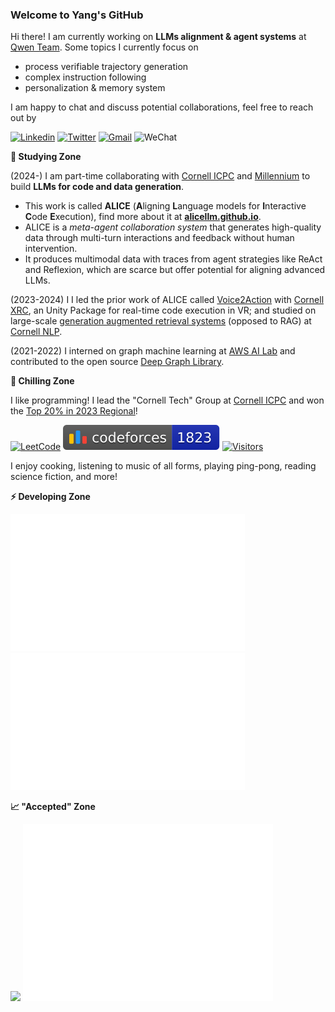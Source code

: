 <!--
**yang-su2000/yang-su2000** is a ✨ _special_ ✨ repository because its `README.md` (this file) appears on your GitHub profile.

Here are some ideas to get you started:

- 🔭 I’m currently working on ...
- 🌱 I’m currently learning ...
- 👯 I’m looking to collaborate on ...
- 🤔 I’m looking for help with ...
- 💬 Ask me about ...
- 📫 How to reach me: ...
- 😄 Pronouns: ...
- ⚡ Fun fact: ...
-->

### Welcome to Yang's GitHub

Hi there! I am currently working on **LLMs alignment & agent systems** at [Qwen Team](https://qwenlm.github.io/).
Some topics I currently focus on
- process verifiable trajectory generation
- complex instruction following
- personalization & memory system

I am happy to chat and discuss potential collaborations, feel free to reach out by

[![Linkedin](https://img.shields.io/badge/-Yang-blue?style=flat-square&logo=Linkedin&logoColor=white&link=https://www.linkedin.com/in/yang-su2000/)](https://www.linkedin.com/in/yang-su2000/) 
[![Twitter](https://img.shields.io/badge/-YangSu2000-4B9AE5?style=flat&logo=Twitter&logoColor=white&link=https://twitter.com/YangSu2000)](https://twitter.com/YangSu2000)
[![Gmail](https://img.shields.io/badge/-ys724@cornell.edu-c14438?style=flat-square&logo=Gmail&logoColor=white&link=mailto:ys724@cornell.edu)](mailto:ys724@cornell.edu)
![WeChat](https://img.shields.io/badge/qdsuyang-07C160?style=flat-square&logo=wechat&logoColor=white)
<!-- 
[![LeetCode](https://img.shields.io/badge/-LeetCode-5CB85C?style=flat&logo=leetcode&logoColor=white&link=https://leetcode.com/shinever)](https://leetcode.com/shinever)
[![CodeForces](https://img.shields.io/badge/-CodeForces-D9534F?style=flat&logo=codeforces&logoColor=white&link=https://codeforces.com/profile/shinever)](https://codeforces.com/profile/shinever)
 -->

<b> 🌟 Studying Zone </b>

(2024-) I am part-time collaborating with [Cornell ICPC](https://www.cs.cornell.edu/acm/) and [Millennium](https://www.mlp.com/) to build **LLMs for code and data generation**.
- This work is called **ALICE** (**A**ligning **L**anguage models for **I**nteractive **C**ode **E**xecution), find more about it at [**alicellm.github.io**](https://alicellm.github.io).
- ALICE is a *meta-agent collaboration system* that generates high-quality data through multi-turn interactions and feedback without human intervention.
- It produces multimodal data with traces from agent strategies like ReAct and Reflexion, which are scarce but offer potential for aligning advanced LLMs.

(2023-2024) I I led the prior work of ALICE called [Voice2Action](https://github.com/yang-su2000/Voice2Action) with [Cornell XRC](https://xr.cornell.edu/collaboratory), an Unity Package for real-time code execution in VR; and studied on large-scale [generation augmented retrieval systems](https://drive.google.com/file/d/1Gz3ZR95sBKAnPyzTlQi5HqO8tzzE_qQs/view?usp=drive_link) (opposed to RAG) at [Cornell NLP](https://nlp.cornell.edu/).

(2021-2022) I interned on graph machine learning at [AWS AI Lab](https://www.amazonaws.cn/en/ailab/) and contributed to the open source [Deep Graph Library](https://github.com/dmlc/dgl).

<b> 👀 Chilling Zone </b>

I like programming! I lead the "Cornell Tech" Group at [Cornell ICPC](https://www.cs.cornell.edu/acm/) and won the [Top 20% in 2023 Regional](http://acmgnyr.org/year2023/scoreboard_final/index.html)!

[![LeetCode](https://cp-logo.vercel.app/leetcode/shinever)](https://leetcode.com/shinever/)
[![CodeForces](https://raw.githubusercontent.com/yang-su2000/cf-stats/main/output/max_rating.svg)](https://codeforces.com/profile/shinever)
[![Visitors](https://komarev.com/ghpvc/?username=yang-su2000)](https://github.com/yang-su2000/)

I enjoy cooking, listening to music of all forms, playing ping-pong, reading science fiction, and more!

<b>⚡ Developing Zone</b>
<p float="left">
<img width="375em" src="https://raw.githubusercontent.com/yang-su2000/github-stats/master/generated/overview.svg#gh-light-mode-only" /> 
<!-- <img height="214em" src="https://github-readme-stats.vercel.app/api/top-langs/?username=yang-su2000&hide=notjupyter%20notebook&exclude_repo=N/A&custom_title=Most%20Used%20Languages&langs_count=4" /> -->
<img width="375em" src="https://raw.githubusercontent.com/yang-su2000/github-stats/master/generated/languages.svg#gh-light-mode-only"/>
</p>

<b>&#128200; "Accepted" Zone</b>
<p float="left">
<img width="350em" src="https://leetcard.jacoblin.cool/shinever?theme=light&ext=contest" />
<img width="400em" src="https://raw.githubusercontent.com/yang-su2000/cf-stats/main/output/light_card.svg" />
</p>

<!-- ![AtCoder Trophies](https://atcoder-trophies.vercel.app/api/v1/atcoder?username=shinever) -->

<!-- ![GitHub stats](https://github-readme-stats.vercel.app/api?username=yang-su2000&show_icons=true&count_private=true&theme=algolia&custom_title=GitHub%20Stats&include_all_commits=true&hide=issues&hide_title=true&card_width=400)
![Languages](https://github-readme-stats.vercel.app/api/top-langs/?username=yang-su2000&layout=compact&hide=jupyter%20notebook&theme=algolia&custom_title=Top%20Languages&langs_count=4)
![LeetCode stats](https://leetcard.jacoblin.cool/shinever?theme=dark&ext=contest) -->
